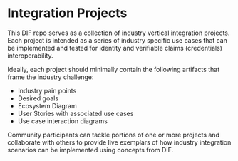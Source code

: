 # Integration Projects

This DIF repo serves as a collection of industry vertical integration projects. Each project is intended as a series of industry specific use cases that can be implemented and tested for identity and verifiable claims (credentials) interoperability.

Ideally, each project should minimally contain the following artifacts that frame the industry challenge:

* Industry pain points
* Desired goals 
* Ecosystem Diagram
* User Stories with associated use cases
* Use case interaction diagrams

Community participants can tackle portions of one or more projects and collaborate with others to provide live exemplars of how industry integration scenarios can be implemented using concepts from DIF. 